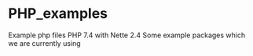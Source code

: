 # PHP_examples
Example php files
PHP 7.4 with Nette 2.4
Some example packages which we are currently using